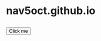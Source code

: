 # nav5oct.github.io<script>
(function(apiKey){
    (function(p,e,n,d,o){var v,w,x,y,z;o=p[d]=p[d]||{};o._q=o._q||[];
    v=['initialize','identify','updateOptions','pageLoad','track'];for(w=0,x=v.length;w<x;++w)(function(m){
        o[m]=o[m]||function(){o._q[m===v[0]?'unshift':'push']([m].concat([].slice.call(arguments,0)));};})(v[w]);
        y=e.createElement(n);y.async=!0;y.src='https://cdn.pendo.io/agent/static/'+apiKey+'/pendo.js';
        z=e.getElementsByTagName(n)[0];z.parentNode.insertBefore(y,z);})(window,document,'script','pendo');
})('a19911c3-f822-4e20-4dfc-090567e4cb82');
</script>
<script>
function myFunction() {
  document.getElementById("demo").innerHTML = "Hello World";
  pendo.initialize({
    visitor: {
        id: 2,
        email: "navya.kasa@quixy.com",
        firstName: "Navya",
        lastName: "Kasa",
    },

    account: {
        id: 765,
        accountName: "Vijaya",
    }
});
}
</script>
<html>
<button onclick="myFunction()">Click me</button>
<p id="demo"></p>
</html>
